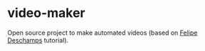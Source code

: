 # video-maker
Open source project to make automated videos (based on [Felipe Deschamps](https://www.youtube.com/playlist?list=PLMdYygf53DP4YTVeu0JxVnWq01uXrLwHi) tutorial).
